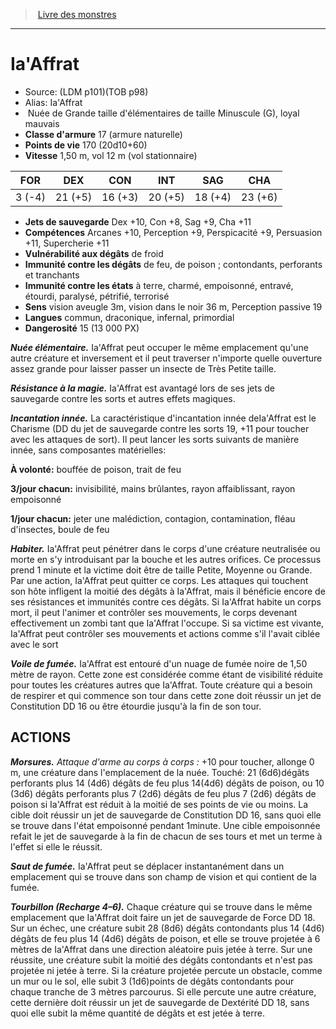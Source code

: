 ﻿> [Livre des monstres](tome_of_beasts.md)

---

# Ia'Affrat

- Source: (LDM p101)(TOB p98)
- Alias: Ia'Affrat
-  Nuée de Grande taille d'élémentaires de taille Minuscule (G), loyal mauvais
- **Classe d'armure** 17 (armure naturelle)
- **Points de vie** 170 (20d10+60)
- **Vitesse** 1,50 m, vol 12 m (vol stationnaire)

|FOR|DEX|CON|INT|SAG|CHA|
|---|---|---|---|---|---|
|3 (-4)|21 (+5)|16 (+3)|20 (+5)|18 (+4)|23 (+6)|

- **Jets de sauvegarde** Dex +10, Con +8, Sag +9, Cha +11
- **Compétences** Arcanes +10, Perception +9, Perspicacité +9, Persuasion +11, Supercherie +11
- **Vulnérabilité aux dégâts** de froid
- **Immunité contre les dégâts** de feu, de poison ; contondants, perforants et tranchants
- **Immunité contre les états** à terre, charmé, empoisonné, entravé, étourdi, paralysé, pétrifié, terrorisé
- **Sens** vision aveugle 3m, vision dans le noir 36 m, Perception passive 19
- **Langues** commun, draconique, infernal, primordial
- **Dangerosité** 15 (13 000 PX)

**_Nuée élémentaire._** Ia'Affrat peut occuper le même emplacement qu'une autre créature et inversement et il peut traverser n'importe quelle ouverture assez grande pour laisser passer un insecte de Très Petite taille.

**_Résistance à la magie._** Ia'Affrat est avantagé lors de ses jets de sauvegarde contre les sorts et autres effets magiques.

**_Incantation innée._** La caractéristique d'incantation innée deIa'Affrat est le Charisme (DD du jet de sauvegarde contre les sorts 19, +11 pour toucher avec les attaques de sort). Il peut lancer les sorts suivants de manière innée, sans composantes matérielles:

**À volonté:** bouffée de poison, trait de feu

**3/jour chacun:** invisibilité, mains brûlantes, rayon affaiblissant, rayon empoisonné

**1/jour chacun:** jeter une malédiction, contagion, contamination, fléau d'insectes, boule de feu

**_Habiter._** Ia'Affrat peut pénétrer dans le corps d'une créature neutralisée ou morte en s'y introduisant par la bouche et les autres orifices. Ce processus prend 1 minute et la victime doit être de taille Petite, Moyenne ou Grande. Par une action, Ia'Affrat peut quitter ce corps. Les attaques qui touchent son hôte infligent la moitié des dégâts à Ia'Affrat, mais il bénéficie encore de ses résistances et immunités contre ces dégâts. Si Ia'Affrat habite un corps mort, il peut l'animer et contrôler ses mouvements, le corps devenant effectivement un zombi tant que Ia'Affrat l'occupe. Si sa victime est vivante, Ia'Affrat peut contrôler ses mouvements et actions comme s'il l'avait ciblée avec le sort

**_Voile de fumée._** Ia'Affrat est entouré d'un nuage de fumée noire de 1,50 mètre de rayon. Cette zone est considérée comme étant de visibilité réduite pour toutes les créatures autres que Ia'Affrat. Toute créature qui a besoin de respirer et qui commence son tour dans cette zone doit réussir un jet de Constitution DD 16 ou être étourdie jusqu'à la fin de son tour.

## ACTIONS

**_Morsures._** _Attaque d'arme au corps à corps :_ +10 pour toucher, allonge 0 m, une créature dans l'emplacement de la nuée. Touché: 21 (6d6)dégâts perforants plus 14 (4d6) dégâts de feu plus 14(4d6) dégâts de poison, ou 10 (3d6) dégâts perforants plus 7 (2d6) dégâts de feu plus 7 (2d6) dégâts de poison si Ia'Affrat est réduit à la moitié de ses points de vie ou moins. La cible doit réussir un jet de sauvegarde de Constitution DD 16, sans quoi elle se trouve dans l'état empoisonné pendant 1minute. Une cible empoisonnée refait le jet de sauvegarde à la fin de chacun de ses tours et met un terme à l'effet si elle le réussit.

**_Saut de fumée._** Ia'Affrat peut se déplacer instantanément dans un emplacement qui se trouve dans son champ de vision et qui contient de la fumée.

**_Tourbillon (Recharge 4–6)._** Chaque créature qui se trouve dans le même emplacement que Ia'Affrat doit faire un jet de sauvegarde de Force DD 18. Sur un échec, une créature subit 28 (8d6) dégâts contondants plus 14 (4d6) dégâts de feu plus 14 (4d6) dégâts de poison, et elle se trouve projetée à 6 mètres de Ia'Affrat dans une direction aléatoire puis jetée à terre. Sur une réussite, une créature subit la moitié des dégâts contondants et n'est pas projetée ni jetée à terre. Si la créature projetée percute un obstacle, comme un mur ou le sol, elle subit 3 (1d6)points de dégâts contondants pour chaque tranche de 3 mètres parcourus. Si elle percute une autre créature, cette dernière doit réussir un jet de sauvegarde de Dextérité DD 18, sans quoi elle subit la même quantité de dégâts et est jetée à terre.

